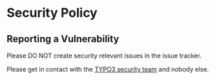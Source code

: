 # Security Policy

## Reporting a Vulnerability

Please DO NOT create security relevant issues in the issue tracker.

Please get in contact with the [TYPO3 security team](https://typo3.org/community/teams/security/contact-us) and nobody else.
